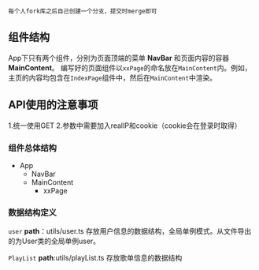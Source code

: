 	每个人fork库之后自己创建一个分支，提交时merge即可

## 组件结构
App下只有两个组件，分别为页面顶端的菜单 **NavBar** 和页面内容的容器 **MainContent**。
编写好的页面组件以`xxPage`的命名放在`MainContent`内。例如，主页的内容均包含在`IndexPage`组件中，然后在`MainContent`中渲染。

## API使用的注意事项
1.统一使用GET
2.参数中需要加入realIP和cookie（cookie会在登录时取得）

### 组件总体结构
- App
  - NavBar
  - MainContent
    - xxPage

### 数据结构定义
`user`
**path**：utils/user.ts
存放用户信息的数据结构，全局单例模式。从文件导出的为User类的全局单例user。

`PlayList`
**path**:utils/playList.ts
存放歌单信息的数据结构
